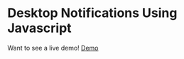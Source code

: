 Desktop Notifications Using Javascript
======================================

Want to see a live demo!
[Demo](http://amarlearning.github.io/improved-potato)
